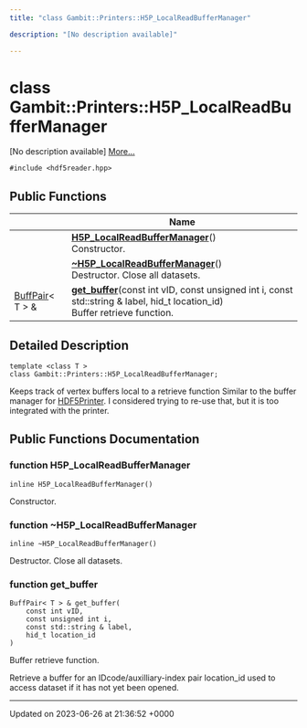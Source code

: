 ```yaml
---
title: "class Gambit::Printers::H5P_LocalReadBufferManager"

description: "[No description available]"

---
```


# class Gambit::Printers::H5P_LocalReadBufferManager



[No description available] [More...](#detailed-description)


`#include <hdf5reader.hpp>`

## Public Functions

|                | Name           |
| -------------- | -------------- |
| | **[H5P_LocalReadBufferManager](/documentation/code/classes/classgambit_1_1printers_1_1h5p__localreadbuffermanager/#function-h5p-localreadbuffermanager)**()<br>Constructor.  |
| | **[~H5P_LocalReadBufferManager](/documentation/code/classes/classgambit_1_1printers_1_1h5p__localreadbuffermanager/#function-h5p-localreadbuffermanager)**()<br>Destructor. Close all datasets.  |
| [BuffPair](/documentation/code/classes/structgambit_1_1printers_1_1buffpair/)< T > & | **[get_buffer](/documentation/code/classes/classgambit_1_1printers_1_1h5p__localreadbuffermanager/#function-get-buffer)**(const int vID, const unsigned int i, const std::string & label, hid_t location_id)<br>Buffer retrieve function.  |

## Detailed Description

```
template <class T >
class Gambit::Printers::H5P_LocalReadBufferManager;
```


Keeps track of vertex buffers local to a retrieve function Similar to the buffer manager for [HDF5Printer](/documentation/code/classes/classgambit_1_1printers_1_1hdf5printer/). I considered trying to re-use that, but it is too integrated with the printer. 

## Public Functions Documentation

### function H5P_LocalReadBufferManager

```
inline H5P_LocalReadBufferManager()
```

Constructor. 

### function ~H5P_LocalReadBufferManager

```
inline ~H5P_LocalReadBufferManager()
```

Destructor. Close all datasets. 

### function get_buffer

```
BuffPair< T > & get_buffer(
    const int vID,
    const unsigned int i,
    const std::string & label,
    hid_t location_id
)
```

Buffer retrieve function. 

Retrieve a buffer for an IDcode/auxilliary-index pair location_id used to access dataset if it has not yet been opened. 


-------------------------------

Updated on 2023-06-26 at 21:36:52 +0000